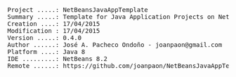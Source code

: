 <pre>
Project .....: NetBeansJavaAppTemplate
Summary .....: Template for Java Application Projects on NetBeans IDE
Creation ....: 17/04/2015
Modification : 17/04/2015
Version .....: 0.4.0
Author ......: José A. Pacheco Ondoño - joanpaon@gmail.com
Platform ....: Java 8
IDE .........: NetBeans 8.2
Remote ......: https://github.com/joanpaon/NetBeansJavaAppTemplate.git
</pre>
